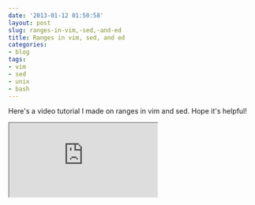 ```yaml
---
date: '2013-01-12 01:50:58'
layout: post
slug: ranges-in-vim,-sed,-and-ed
title: Ranges in vim, sed, and ed
categories:
- blog
tags:
- vim
- sed
- unix
- bash
---
```


Here's a video tutorial I made on ranges in vim and sed. Hope it's helpful!

<iframe class="youtube" src="http://www.youtube.com/embed/1k7_7e5ugrY"></iframe>
